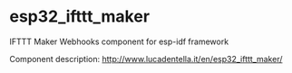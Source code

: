 # esp32_ifttt_maker
IFTTT Maker Webhooks component for esp-idf framework

Component description: http://www.lucadentella.it/en/esp32_ifttt_maker/
